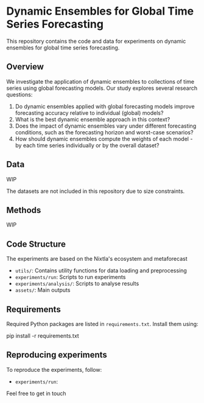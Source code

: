 # Dynamic Ensembles for Global Time Series Forecasting

This repository contains the code and data for experiments on dynamic 
ensembles for global time series forecasting.

## Overview

We investigate the application of dynamic ensembles to 
collections of time series using global forecasting models. 
Our study explores several research questions:

1. Do dynamic ensembles applied with global forecasting models improve forecasting accuracy relative to individual (global) models?
2. What is the best dynamic ensemble approach in this context?
3. Does the impact of dynamic ensembles vary under different forecasting conditions, such as the forecasting horizon and worst-case scenarios?
4. How should dynamic ensembles compute the weights of each model - by each time series individually or by the overall dataset?

## Data

WIP

The datasets are not included in this repository due to size constraints.

## Methods

WIP

## Code Structure

The experiments are based on the Nixtla's ecosystem and metaforecast

- `utils/`: Contains utility functions for data loading and preprocessing
- `experiments/run`: Scripts to run experiments
- `experiments/analysis/`: Scripts to analyse results
- `assets/`: Main outputs 

## Requirements

Required Python packages are listed in `requirements.txt`. Install them using:

pip install -r requirements.txt

## Reproducing experiments

To reproduce the experiments, follow:

- `experiments/run`:


Feel free to get in touch